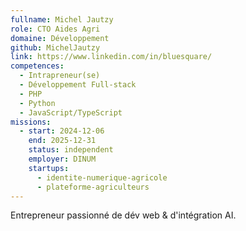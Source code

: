 ```yaml
---
fullname: Michel Jautzy
role: CTO Aides Agri
domaine: Développement
github: MichelJautzy
link: https://www.linkedin.com/in/bluesquare/
competences:
  - Intrapreneur(se)
  - Développement Full-stack
  - PHP
  - Python
  - JavaScript/TypeScript
missions:
  - start: 2024-12-06
    end: 2025-12-31
    status: independent
    employer: DINUM
    startups:
      - identite-numerique-agricole
      - plateforme-agriculteurs
---
```

Entrepreneur passionné de dév web & d'intégration AI.